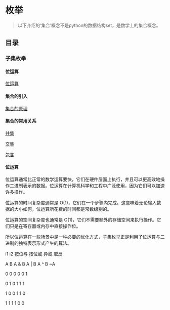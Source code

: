 # 枚举

> 以下介绍的‘集合’概念不是python的数据结构set，是数学上的集合概念。


## 目录


### 子集枚举

#### 位运算

[位运算](#位运算)

#### 集合的引入

[集合的原理](#集合原理)

#### 集合的常用关系


[并集](#并集)

[交集](#交集)

[包含](#包含)






#### <a name="位运算">位运算</a>

位运算通常比正常的数学运算要快，它们在硬件层面上执行，并且可以更高效地操作二进制表示的数据。位运算在计算机科学和工程中广泛使用，因为它们可以加速许多操作。

位运算的时间复杂度通常是 O(1)，它们在一个步骤内完成。这意味着无论输入数据的大小如何，位运算所花费的时间都是常数级别的。

位运算的空间复杂度也通常是 O(1)，它们不需要额外的存储空间来执行操作。它们只是在寄存器或内存中直接操作位。

所以位运算在一些场景中是一种必要的优化方式，子集枚举正是利用了位运算与二进制的独特表示形式产生的算法。

i1  i2  按位与  按位或   异或    取反

A	B	A & B	A | B	A ^ B	~A

0	0	  0	      0	      0	     1

0	1	  0	      1	      1	     1

1	0	  0	      1	      1	     0

1	1	  1	      1	      0	     0



